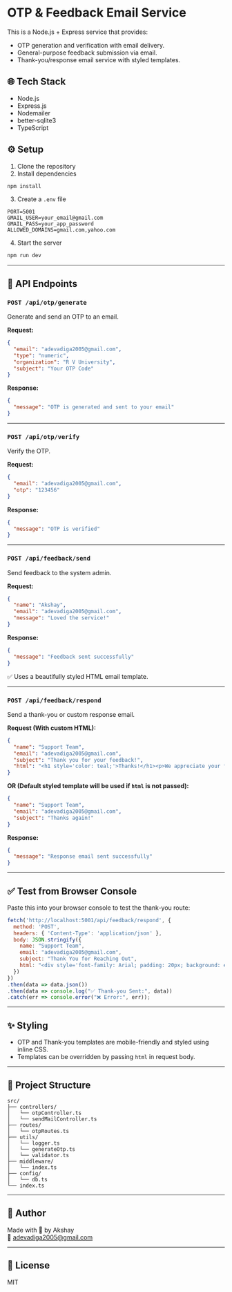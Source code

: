 # OTP & Feedback Email Service

This is a Node.js + Express service that provides:
- OTP generation and verification with email delivery.
- General-purpose feedback submission via email.
- Thank-you/response email service with styled templates.

## 🌐 Tech Stack 

- Node.js
- Express.js
- Nodemailer
- better-sqlite3
- TypeScript

## ⚙️ Setup

1. Clone the repository
2. Install dependencies

```bash
npm install
```

3. Create a `.env` file

```env
PORT=5001
GMAIL_USER=your_email@gmail.com
GMAIL_PASS=your_app_password
ALLOWED_DOMAINS=gmail.com,yahoo.com
```

4. Start the server

```bash
npm run dev
```

---

## 📮 API Endpoints

### `POST /api/otp/generate`

Generate and send an OTP to an email.

**Request:**

```json
{
  "email": "adevadiga2005@gmail.com",
  "type": "numeric",
  "organization": "R V University",
  "subject": "Your OTP Code"
}
```

**Response:**

```json
{
  "message": "OTP is generated and sent to your email"
}
```

---

### `POST /api/otp/verify`

Verify the OTP.

**Request:**

```json
{
  "email": "adevadiga2005@gmail.com",
  "otp": "123456"
}
```

**Response:**

```json
{
  "message": "OTP is verified"
}
```

---

### `POST /api/feedback/send`

Send feedback to the system admin.

**Request:**

```json
{
  "name": "Akshay",
  "email": "adevadiga2005@gmail.com",
  "message": "Loved the service!"
}
```

**Response:**

```json
{
  "message": "Feedback sent successfully"
}
```

✅ Uses a beautifully styled HTML email template.

---

### `POST /api/feedback/respond`

Send a thank-you or custom response email.

**Request (With custom HTML):**

```json
{
  "name": "Support Team",
  "email": "adevadiga2005@gmail.com",
  "subject": "Thank you for your feedback!",
  "html": "<h1 style='color: teal;'>Thanks!</h1><p>We appreciate your feedback.</p>"
}
```

**OR (Default styled template will be used if `html` is not passed):**

```json
{
  "name": "Support Team",
  "email": "adevadiga2005@gmail.com",
  "subject": "Thanks again!"
}
```

**Response:**

```json
{
  "message": "Response email sent successfully"
}
```

---

## ✅ Test from Browser Console

Paste this into your browser console to test the thank-you route:

```js
fetch('http://localhost:5001/api/feedback/respond', {
  method: 'POST',
  headers: { 'Content-Type': 'application/json' },
  body: JSON.stringify({
    name: "Support Team",
    email: "adevadiga2005@gmail.com",
    subject: "Thank You for Reaching Out",
    html: "<div style='font-family: Arial; padding: 20px; background: #f3f3f3; border-radius: 10px;'><h2 style='color: #4CAF50;'>Thank You!</h2><p>We’ve received your feedback and appreciate your time.</p></div>"
  })
})
.then(data => data.json())
.then(data => console.log("✅ Thank-you Sent:", data))
.catch(err => console.error("❌ Error:", err));
```

---

## ✨ Styling

- OTP and Thank-you templates are mobile-friendly and styled using inline CSS.
- Templates can be overridden by passing `html` in request body.

---

## 📂 Project Structure

```
src/
├── controllers/
│   └── otpController.ts
│   └── sendMailController.ts
├── routes/
│   └── otpRoutes.ts
├── utils/
│   └── logger.ts
│   └── generateOtp.ts
│   └── validator.ts
├── middleware/
│   └── index.ts
├── config/
│   └── db.ts
└── index.ts
```

---

## 🧠 Author

Made with 💙 by Akshay  
📧 adevadiga2005@gmail.com

---

## 📜 License

MIT

